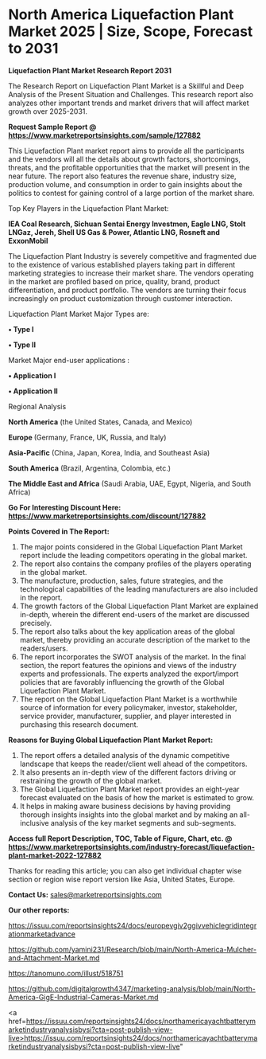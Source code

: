 # North America Liquefaction Plant Market 2025 | Size, Scope, Forecast to 2031

<strong>Liquefaction Plant Market Research Report 2031</strong>

The Research Report on Liquefaction Plant Market is a Skillful and Deep Analysis of the Present Situation and Challenges. This research report also analyzes other important trends and market drivers that will affect market growth over 2025-2031.

<strong>Request Sample Report @ <a href=https://www.marketreportsinsights.com/sample/127882>https://www.marketreportsinsights.com/sample/127882</a></strong>

This Liquefaction Plant market report aims to provide all the participants and the vendors will all the details about growth factors, shortcomings, threats, and the profitable opportunities that the market will present in the near future. The report also features the revenue share, industry size, production volume, and consumption in order to gain insights about the politics to contest for gaining control of a large portion of the market share.

Top Key Players in the Liquefaction Plant Market:

<strong>IEA Coal Research, Sichuan Sentai Energy Investmen, Eagle LNG, Stolt LNGaz, Jereh, Shell US Gas & Power, Atlantic LNG, Rosneft and ExxonMobil</strong>

The Liquefaction Plant Industry is severely competitive and fragmented due to the existence of various established players taking part in different marketing strategies to increase their market share. The vendors operating in the market are profiled based on price, quality, brand, product differentiation, and product portfolio. The vendors are turning their focus increasingly on product customization through customer interaction.

Liquefaction Plant Market Major Types are:

<strong>• Type I

• Type II</strong>

Market Major end-user applications :

<strong>• Application I

• Application II</strong>

Regional Analysis

</u><strong><b>North America</b></strong> (the United States, Canada, and Mexico)

<strong><b>Europe </b></strong>(Germany, France, UK, Russia, and Italy)

<strong><b>Asia-Pacific</b></strong> (China, Japan, Korea, India, and Southeast Asia)

<strong><b>South America</b></strong> (Brazil, Argentina, Colombia, etc.)

<strong><b>The Middle East and Africa</b></strong> (Saudi Arabia, UAE, Egypt, Nigeria, and South Africa)

<strong>Go For Interesting Discount Here: <a href=https://www.marketreportsinsights.com/discount/127882>https://www.marketreportsinsights.com/discount/127882</a></strong>

<strong>Points Covered in The Report:</strong>
<ol>
  <li>The major points considered in the Global Liquefaction Plant Market report include the leading competitors operating in the global market.</li>
  <li>The report also contains the company profiles of the players operating in the global market.</li>
  <li>The manufacture, production, sales, future strategies, and the technological capabilities of the leading manufacturers are also included in the report.</li>
  <li>The growth factors of the Global Liquefaction Plant Market are explained in-depth, wherein the different end-users of the market are discussed precisely.</li>
  <li>The report also talks about the key application areas of the global market, thereby providing an accurate description of the market to the readers/users.</li>
  <li>The report incorporates the SWOT analysis of the market. In the final section, the report features the opinions and views of the industry experts and professionals. The experts analyzed the export/import policies that are favorably influencing the growth of the Global Liquefaction Plant Market.</li>
  <li>The report on the Global Liquefaction Plant Market is a worthwhile source of information for every policymaker, investor, stakeholder, service provider, manufacturer, supplier, and player interested in purchasing this research document.</li>
</ol>
<strong>Reasons for Buying Global Liquefaction Plant Market Report:</strong>

<ol>
  <li>The report offers a detailed analysis of the dynamic competitive landscape that keeps the reader/client well ahead of the competitors.</li>
  <li>It also presents an in-depth view of the different factors driving or restraining the growth of the global market.</li>
  <li>The Global Liquefaction Plant Market report provides an eight-year forecast evaluated on the basis of how the market is estimated to grow.</li>
  <li>It helps in making aware business decisions by having providing thorough insights insights into the global market and by making an all-inclusive analysis of the key market segments and sub-segments.</li>
</ol>
<strong>Access full Report Description, TOC, Table of Figure, Chart, etc. @ <a href=https://www.marketreportsinsights.com/industry-forecast/liquefaction-plant-market-2022-127882>https://www.marketreportsinsights.com/industry-forecast/liquefaction-plant-market-2022-127882</a></strong>


Thanks for reading this article; you can also get individual chapter wise section or region wise report version like Asia, United States, Europe.

<strong>Contact Us:</strong>
sales@marketreportsinsights.com

<strong>Our other reports:</strong>

<a href=https://issuu.com/reportsinsights24/docs/europevgiv2ggivvehiclegridintegrationmarketadvance>https://issuu.com/reportsinsights24/docs/europevgiv2ggivvehiclegridintegrationmarketadvance</a>

<a href=https://github.com/yamini231/Research/blob/main/North-America-Mulcher-and-Attachment-Market.md>https://github.com/yamini231/Research/blob/main/North-America-Mulcher-and-Attachment-Market.md</a>

<a href=https://tanomuno.com/illust/518751>https://tanomuno.com/illust/518751</a>

<a href=https://github.com/digitalgrowth4347/marketing-analysis/blob/main/North-America-GigE-Industrial-Cameras-Market.md>https://github.com/digitalgrowth4347/marketing-analysis/blob/main/North-America-GigE-Industrial-Cameras-Market.md</a>

<a href=https://issuu.com/reportsinsights24/docs/northamericayachtbatterymarketindustryanalysisbysi?cta=post-publish-view-live>https://issuu.com/reportsinsights24/docs/northamericayachtbatterymarketindustryanalysisbysi?cta=post-publish-view-live</a>"
